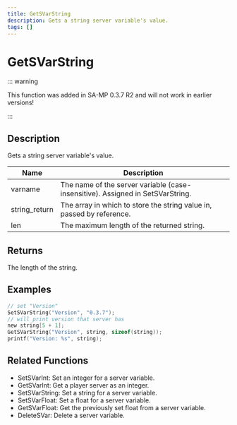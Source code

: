 ```yaml
---
title: GetSVarString
description: Gets a string server variable's value.
tags: []
---
```


# GetSVarString

<TagLinks />

::: warning

This function was added in SA-MP 0.3.7 R2 and will not work in earlier versions!

:::

## Description

Gets a string server variable's value.


| Name | Description |
|------|-------------|
|varname | The name of the server variable (case-insensitive). Assigned in SetSVarString.|
|string_return | The array in which to store the string value in, passed by reference.|
|len | The maximum length of the returned string.|


## Returns

The length of the string.


## Examples


```c
// set "Version"
SetSVarString("Version", "0.3.7");
// will print version that server has
new string[5 + 1];
GetSVarString("Version", string, sizeof(string));
printf("Version: %s", string);
```


## Related Functions


-  SetSVarInt: Set an integer for a server variable.
-  GetSVarInt: Get a player server as an integer.
-  SetSVarString: Set a string for a server variable.
-  SetSVarFloat: Set a float for a server variable.
-  GetSVarFloat: Get the previously set float from a server variable.
-  DeleteSVar: Delete a server variable.